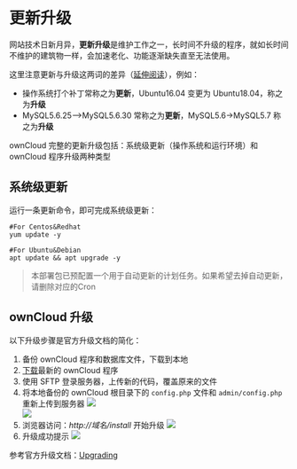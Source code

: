 # 更新升级

网站技术日新月异，**更新升级**是维护工作之一，长时间不升级的程序，就如长时间不维护的建筑物一样，会加速老化、功能逐渐缺失直至无法使用。  

这里注意更新与升级这两词的差异（[延伸阅读](https://support.websoft9.com/docs/faq/zh/tech-upgrade.html#更新-vs-升级)），例如：  

- 操作系统打个补丁常称之为**更新**，Ubuntu16.04 变更为 Ubuntu18.04，称之为**升级**
- MySQL5.6.25-->MySQL5.6.30 常称之为**更新**，MySQL5.6->MySQL5.7 称之为**升级**

ownCloud 完整的更新升级包括：系统级更新（操作系统和运行环境）和 ownCloud 程序升级两种类型

## 系统级更新

运行一条更新命令，即可完成系统级更新：

``` shell
#For Centos&Redhat
yum update -y

#For Ubuntu&Debian
apt update && apt upgrade -y
```
> 本部署包已预配置一个用于自动更新的计划任务。如果希望去掉自动更新，请删除对应的Cron


## ownCloud 升级

以下升级步骤是官方升级文档的简化：

1. 备份 ownCloud 程序和数据库文件，下载到本地
2. [下载](https://www.opencart.com/index.php?route=cms/download)最新的 ownCloud 程序
3. 使用 SFTP 登录服务器，上传新的代码，覆盖原来的文件
4. 将本地备份的 ownCloud 根目录下的 `config.php` 文件和 `admin/config.php` 重新上传到服务器
   ![](https://libs.websoft9.com/Websoft9/DocsPicture/en/opencart/Opencart-update001-websoft9.png)  
   ![](https://libs.websoft9.com/Websoft9/DocsPicture/en/opencart/Opencart-update002-websoft9.png) 
5. 浏览器访问：*http://域名/install* 开始升级
   ![](https://libs.websoft9.com/Websoft9/DocsPicture/en/opencart/Opencart-update003-websoft9.png)  
6. 升级成功提示 
   ![](https://libs.websoft9.com/Websoft9/DocsPicture/en/opencart/Opencart-update004-websoft9.png)  

参考官方升级文档：[Upgrading](https://docs.opencart.com/en-gb/upgrading/)